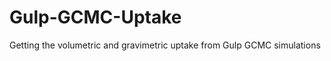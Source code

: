 Gulp-GCMC-Uptake
================

Getting the volumetric and gravimetric uptake from Gulp GCMC simulations
